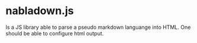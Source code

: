 # nabladown.js
Is a JS library able to parse a pseudo markdown languange into HTML. One should be able to configure html output.
